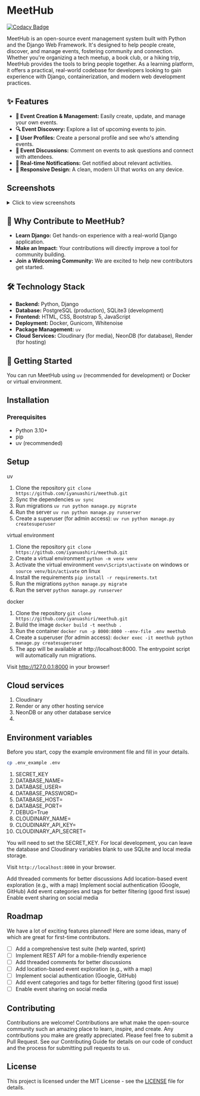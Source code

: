 # MeetHub

[![Codacy Badge](https://api.codacy.com/project/badge/Grade/b0d1d86ada1848968faf19b9904f1382)](https://app.codacy.com/app/iyanuashiri/meethub?utm_source=github.com&utm_medium=referral&utm_content=iyanuashiri/meethub&utm_campaign=badger)

MeetHub is an open-source event management system built with Python and the Django Web Framework. It's designed to help people create, discover, and manage events, fostering community and connection. Whether you're organizing a tech meetup, a book club, or a hiking trip, MeetHub provides the tools to bring people together. As a learning platform, it offers a practical, real-world codebase for developers looking to gain experience with Django, containerization, and modern web development practices.


## ✨ Features

*   **📅 Event Creation & Management:** Easily create, update, and manage your own events.
*   **🔍 Event Discovery:** Explore a list of upcoming events to join.
*   **👥 User Profiles:** Create a personal profile and see who's attending events.
*   **💬 Event Discussions:** Comment on events to ask questions and connect with attendees.
*   **🔔 Real-time Notifications:** Get notified about relevant activities.
*   **📱 Responsive Design:** A clean, modern UI that works on any device.

## Screenshots

<details>
<summary>Click to view screenshots</summary>

### Landing Page
![landing page](https://res.cloudinary.com/iyanuashiri/image/upload/v1752105312/MeetHub-Connect-Meet-Grow-07-10-2025_12_23_AM_zdofem.png)

### Explore Page
![explore page](https://res.cloudinary.com/iyanuashiri/image/upload/v1752105309/Discover-Amazing-Events-MeetHub-07-10-2025_12_25_AM_xtot9e.png)

### Event Creation
![create event](https://res.cloudinary.com/iyanuashiri/image/upload/v1752105309/Create-Amazing-Event-MeetHub-07-10-2025_12_25_AM_gz7fik.png)

### Notifications
![notifications](https://res.cloudinary.com/iyanuashiri/image/upload/v1752105309/MeetHub-Connect-Meet-Experience-07-10-2025_12_26_AM_vjrflb.png)

### User Profile
![profile](https://res.cloudinary.com/iyanuashiri/image/upload/v1752105310/MeetHub-Connect-Meet-Experience-07-10-2025_12_27_AM_hohgpo.png)

### Login Page
![login](https://res.cloudinary.com/iyanuashiri/image/upload/v1752105726/Sign-In-MeetHub-07-10-2025_01_01_AM_f5jvkb.png)

### Signup Page
![signup](https://res.cloudinary.com/iyanuashiri/image/upload/v1752105727/Join-MeetHub-Create-Your-Account-07-10-2025_01_01_AM_uwg9od.png)

</details>

## 🚀 Why Contribute to MeetHub?

*   **Learn Django:** Get hands-on experience with a real-world Django application.
*   **Make an Impact:** Your contributions will directly improve a tool for community building.
*   **Join a Welcoming Community:** We are excited to help new contributors get started.

## 🛠️ Technology Stack

*   **Backend:** Python, Django
*   **Database:** PostgreSQL (production), SQLite3 (development)
*   **Frontend:** HTML, CSS, Bootstrap 5, JavaScript
*   **Deployment:** Docker, Gunicorn, Whitenoise
*   **Package Management:** `uv`
*   **Cloud Services:** Cloudinary (for media), NeonDB (for database), Render (for hosting)

## 🏁 Getting Started

You can run MeetHub using `uv` (recommended for development) or Docker or virtual environment. 

## Installation

### Prerequisites
- Python 3.10+
- pip
- uv (recommended)


## Setup

uv
1. Clone the repository `git clone https://github.com/iyanuashiri/meethub.git`
2. Sync the dependencies `uv sync`
3. Run migrations `uv run python manage.py migrate`
4. Run the server `uv run python manage.py runserver`
5. Create a superuser (for admin access): `uv run python manage.py createsuperuser`


virtual environment 
1. Clone the repository `git clone https://github.com/iyanuashiri/meethub.git`
2. Create a virtual environment `python -m venv venv`
3. Activate the virtual environment `venv\Scripts\activate` on windows or `source venv/bin/activate` on linux
4. Install the requirements `pip install -r requirements.txt`
5. Run the migrations `python manage.py migrate`
6. Run the server `python manage.py runserver`


docker
1. Clone the repository `git clone https://github.com/iyanuashiri/meethub.git`
2. Build the image `docker build -t meethub .`
3. Run the container `docker run -p 8000:8000 --env-file .env meethub`
4. Create a superuser (for admin access): `docker exec -it meethub python manage.py createsuperuser`
5. The app will be available at http://localhost:8000. The entrypoint script will automatically run migrations.

Visit http://127.0.0.1:8000 in your browser!

## Cloud services 

1. Cloudinary
2. Render or any other hosting service
3. NeonDB or any other database service
4. 

## Environment variables

Before you start, copy the example environment file and fill in your details.
```bash
cp .env_example .env
```

1. SECRET_KEY
2. DATABASE_NAME=
3. DATABASE_USER=
4. DATABASE_PASSWORD=
5. DATABASE_HOST=
6. DATABASE_PORT=
7. DEBUG=True
8. CLOUDINARY_NAME=
9. CLOUDINARY_API_KEY=
10. CLOUDINARY_API_SECRET=

You will need to set the SECRET_KEY. For local development, you can leave the database and Cloudinary variables blank to use SQLite and local media storage.

Visit `http://localhost:8000` in your browser.





Add threaded comments for better discussions
Add location-based event exploration (e.g., with a map)
Implement social authentication (Google, GitHub)
Add event categories and tags for better filtering (good first issue)
Enable event sharing on social media


## Roadmap
We have a lot of exciting features planned! Here are some ideas, many of which are great for first-time contributors.
- [ ] Add a comprehensive test suite (help wanted, sprint)
- [ ] Implement REST API for a mobile-friendly experience
- [ ] Add threaded comments for better discussions
- [ ] Add location-based event exploration (e.g., with a map)
- [ ] Implement social authentication (Google, GitHub)
- [ ] Add event categories and tags for better filtering (good first issue)
- [ ] Enable event sharing on social media

## Contributing
Contributions are welcome! Contributions are what make the open-source community such an amazing place to learn, inspire, and create. Any contributions you make are greatly appreciated.
Please feel free to submit a Pull Request. See our Contributing Guide for details on our code of conduct and the process for submitting pull requests to us.

## License
This project is licensed under the MIT License - see the [LICENSE](LICENSE) file for details.
